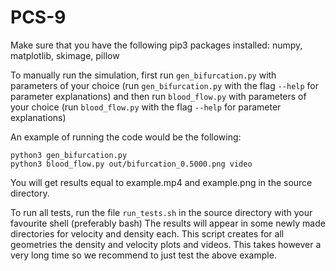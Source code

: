 # PCS-9


Make sure that you have the following pip3 packages installed: numpy, matplotlib, skimage, pillow


To manually run the simulation, first run `gen_bifurcation.py` with parameters of your choice (run `gen_bifurcation.py` with the flag `--help` for parameter explanations) and then run `blood_flow.py` with parameters of your choice (run `blood_flow.py` with the flag `--help` for parameter explanations)


An example of running the code would be the following:
```
python3 gen_bifurcation.py
python3 blood_flow.py out/bifurcation_0.5000.png video
```
You will get results equal to example.mp4 and example.png in the source directory.


To run all tests, run the file `run_tests.sh` in the source directory with your favourite shell (preferably bash)
The results will appear in some newly made directories for velocity and density each. This script creates for all geometries the density and velocity plots and videos. This  takes however a very long time so we recommend to just test the above example.
